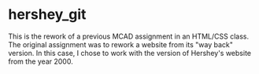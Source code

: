 hershey_git
===========
This is the rework of a previous MCAD assignment in an HTML/CSS class. The original assignment was to rework a website from its "way back" version. In this case, I chose to work with the version of Hershey's website from the year 2000. 
